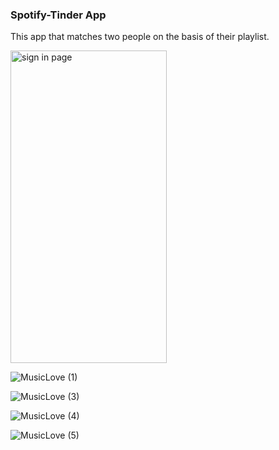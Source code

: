### Spotify-Tinder App
This app that matches two people on the basis of their playlist.

<img src="https://user-images.githubusercontent.com/56426767/142757580-0ebb167c-2060-4996-9e95-6cddbe6305c7.png" alt="sign in page" width="250" height="500">



![MusicLove (1)](https://user-images.githubusercontent.com/56426767/142757620-2d7015e7-bc2c-46a9-b348-234b733fe403.png)



![MusicLove (3)](https://user-images.githubusercontent.com/56426767/142757691-6d815f7b-343c-4f74-8a2d-b3a4b80ce631.png)



![MusicLove (4)](https://user-images.githubusercontent.com/56426767/142757693-0a0797b0-a6b8-4962-a06e-16728ff07ec4.png)



![MusicLove (5)](https://user-images.githubusercontent.com/56426767/142757700-6bdf5070-db6e-44b6-b494-52c5dae619bf.png)

